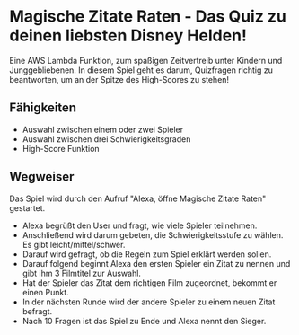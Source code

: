 # Magische Zitate Raten - Das Quiz zu deinen liebsten Disney Helden!

Eine AWS Lambda Funktion, zum spaßigen Zeitvertreib unter Kindern und Junggebliebenen. 
In diesem Spiel geht es darum, Quizfragen richtig zu beantworten, um an der Spitze des High-Scores zu stehen!

## Fähigkeiten

* Auswahl zwischen einem oder zwei Spieler
* Auswahl zwischen drei Schwierigkeitsgraden
* High-Score Funktion

## Wegweiser

Das Spiel wird durch den Aufruf "Alexa, öffne Magische Zitate Raten" gestartet.

* Alexa begrüßt den User und fragt, wie viele Spieler teilnehmen.
* Anschließend wird darum gebeten, die Schwierigkeitsstufe zu wählen. Es gibt leicht/mittel/schwer.
* Darauf wird gefragt, ob die Regeln zum Spiel erklärt werden sollen.
* Darauf folgend beginnt Alexa den ersten Spieler ein Zitat zu nennen und gibt ihm 3 Filmtitel zur Auswahl.
* Hat der Spieler das Zitat dem richtigen Film zugeordnet, bekommt er einen Punkt. 
* In der nächsten Runde wird der andere Spieler zu einem neuen Zitat befragt. 
* Nach 10 Fragen ist das Spiel zu Ende und Alexa nennt den Sieger.




